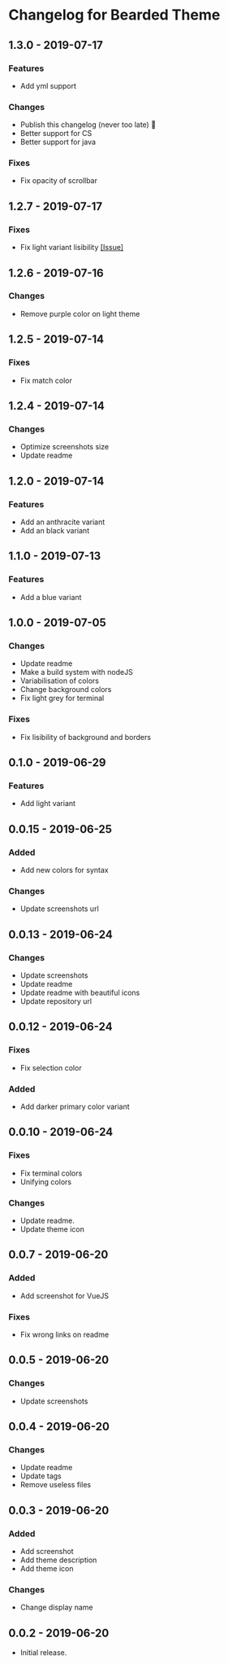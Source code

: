 # Changelog for Bearded Theme

## 1.3.0 - 2019-07-17

### Features

- Add yml support

### Changes

- Publish this changelog (never too late) 🎉
- Better support for CS
- Better support for java

### Fixes

- Fix opacity of scrollbar

## 1.2.7 - 2019-07-17

### Fixes

- Fix light variant lisibility [[Issue]](https://github.com/BeardedBear/bearded-theme/issues/1)

## 1.2.6 - 2019-07-16

### Changes

- Remove purple color on light theme

## 1.2.5 - 2019-07-14

### Fixes

- Fix match color

## 1.2.4 - 2019-07-14

### Changes

- Optimize screenshots size
- Update readme

## 1.2.0 - 2019-07-14

### Features

- Add an anthracite variant
- Add an black variant

## 1.1.0 - 2019-07-13

### Features

- Add a blue variant

## 1.0.0 - 2019-07-05

### Changes

- Update readme
- Make a build system with nodeJS
- Variabilisation of colors
- Change background colors
- Fix light grey for terminal

### Fixes

- Fix lisibility of background and borders

## 0.1.0 - 2019-06-29

### Features

- Add light variant

## 0.0.15 - 2019-06-25

### Added

- Add new colors for syntax

### Changes

- Update screenshots url

## 0.0.13 - 2019-06-24

### Changes

- Update screenshots
- Update readme
- Update readme with beautiful icons
- Update repository url

## 0.0.12 - 2019-06-24

### Fixes

- Fix selection color

### Added

- Add darker primary color variant

## 0.0.10 - 2019-06-24

### Fixes

- Fix terminal colors
- Unifying colors

### Changes

- Update readme.
- Update theme icon

## 0.0.7 - 2019-06-20

### Added

- Add screenshot for VueJS

### Fixes

- Fix wrong links on readme

## 0.0.5 - 2019-06-20

### Changes

- Update screenshots

## 0.0.4 - 2019-06-20

### Changes

- Update readme
- Update tags
- Remove useless files

## 0.0.3 - 2019-06-20

### Added

- Add screenshot
- Add theme description
- Add theme icon

### Changes

- Change display name

## 0.0.2 - 2019-06-20

- Initial release.
